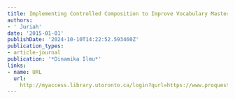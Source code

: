 ```yaml
---
title: Implementing Controlled Composition to Improve Vocabulary Mastery of EFL Students
authors:
- ' Juriah'
date: '2015-01-01'
publishDate: '2024-10-10T14:22:52.593460Z'
publication_types:
- article-journal
publication: '*Dinamika Ilmu*'
links:
- name: URL
  url: 
    http://myaccess.library.utoronto.ca/login?qurl=https://www.proquest.com/docview/1969007442?accountid=14771&bdid=38382&_bd=vQzcNxVnQrF%2BSQtOTVkjdGySijw%3D
---
```

